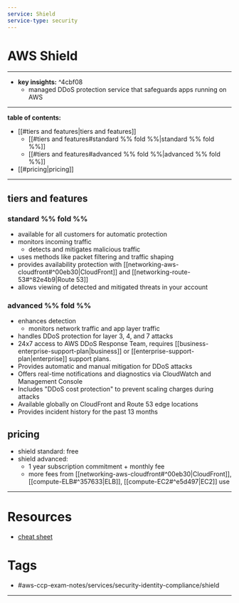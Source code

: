 ```yaml
---
service: Shield
service-type: security
---
```


# AWS Shield 
---
- **key insights:**  ^4cbf08
	- managed DDoS protection service that safeguards apps running on AWS
---
**table of contents:**
- [[#tiers and features|tiers and features]]
	- [[#tiers and features#standard  %% fold %%|standard  %% fold %%]]
	- [[#tiers and features#advanced %% fold %%|advanced %% fold %%]]
- [[#pricing|pricing]]
--- 
## tiers and features 
### standard  %% fold %%
- available for all customers for automatic protection 
- monitors incoming traffic
	- detects and mitigates malicious traffic 
- uses methods like packet filtering and traffic shaping 
- provides availability protection with [[networking-aws-cloudfront#^00eb30|CloudFront]] and [[networking-route-53#^82e4b9|Route 53]] 
- allows viewing of detected and mitigated threats in your account 
### advanced %% fold %% 
- enhances detection
	- monitors network traffic and app layer traffic 
- handles DDoS protection for layer 3, 4, and 7 attacks
- 24x7 access to AWS DDoS Response Team, requires [[business-enterprise-support-plan|business]] or [[enterprise-support-plan|enterprise]] support plans.
- Provides automatic and manual mitigation for DDoS attacks
- Offers real-time notifications and diagnostics via CloudWatch and Management Console
- Includes "DDoS cost protection" to prevent scaling charges during attacks
- Available globally on CloudFront and Route 53 edge locations
- Provides incident history for the past 13 months
## pricing
- shield standard: free 
- shield advanced: 
	- 1 year subscription commitment + monthly fee
	- more fees from [[networking-aws-cloudfront#^00eb30|CloudFront]], [[compute-ELB#^357633|ELB]], [[compute-EC2#^e5d497|EC2]] use 
--- 
# Resources
- [cheat sheet](https://tutorialsdojo.com/aws-shield/)
# Tags
- #aws-ccp-exam-notes/services/security-identity-compliance/shield  
---


	

